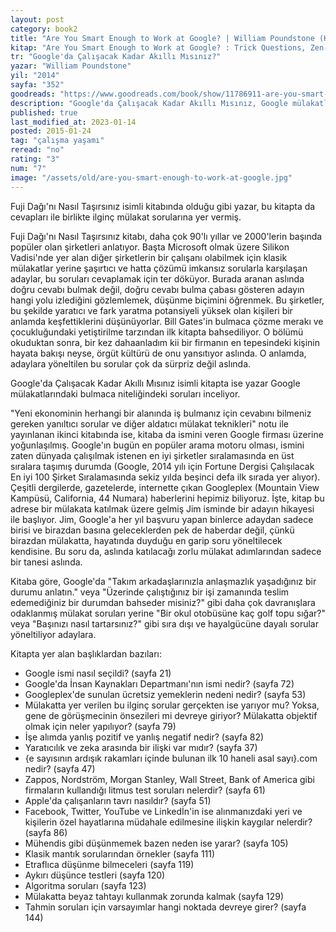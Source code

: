 ```yaml
---
layout: post
category: book2
title: "Are You Smart Enough to Work at Google? | William Poundstone (Kitap)"
kitap: "Are You Smart Enough to Work at Google? : Trick Questions, Zen-like Riddles, Insanely Difficult Puzzles, and Other Devious Interviewing Techniques You ... Know to Get a Job Anywhere in the New Economy"
tr: "Google'da Çalışacak Kadar Akıllı Mısınız?"
yazar: "William Poundstone"
yil: "2014"
sayfa: "352"
goodreads: "https://www.goodreads.com/book/show/11786911-are-you-smart-enough-to-work-at-google"
description: "Google'da Çalışacak Kadar Akıllı Mısınız, Google mülakatlarında adaylara yöneltilen bulmaca niteliğindeki soruları inceliyor."
published: true
last_modified_at: 2023-01-14
posted: 2015-01-24
tag: "çalışma yaşamı"
reread: "no"
rating: "3"
num: "7"
image: "/assets/old/are-you-smart-enough-to-work-at-google.jpg"
---
```


Fuji Dağı'nı Nasıl Taşırsınız isimli kitabında olduğu gibi yazar, bu kitapta da cevapları ile birlikte ilginç mülakat sorularına yer vermiş.

Fuji Dağı'nı Nasıl Taşırsınız kitabı, daha çok 90'lı yıllar ve 2000'lerin başında popüler olan şirketleri anlatıyor. Başta Microsoft olmak üzere Silikon Vadisi'nde yer alan diğer şirketlerin bir çalışanı olabilmek için klasik mülakatlar yerine şaşırtıcı ve hatta çözümü imkansız sorularla karşılaşan adaylar, bu soruları cevaplamak için ter döküyor. Burada aranan aslında doğru cevabı bulmak değil, doğru cevabı bulma çabası gösteren adayın hangi yolu izlediğini gözlemlemek, düşünme biçimini öğrenmek. Bu şirketler, bu şekilde yaratıcı ve fark yaratma potansiyeli yüksek olan kişileri bir anlamda keşfettiklerini düşünüyorlar. Bill Gates'in bulmaca çözme merakı ve çocukluğundaki yetiştirilme tarzından ilk kitapta bahsediliyor. O bölümü okuduktan sonra, bir kez dahaanladım kii bir firmanın en tepesindeki kişinin hayata bakışı neyse, örgüt kültürü de onu yansıtıyor aslında. O anlamda, adaylara yöneltilen bu sorular çok da sürpriz değil aslında.

Google'da Çalışacak Kadar Akıllı Mısınız isimli kitapta ise yazar Google mülakatlarındaki bulmaca niteliğindeki soruları inceliyor.

"Yeni ekonominin herhangi bir alanında iş bulmanız için cevabını bilmeniz gereken yanıltıcı sorular ve diğer aldatıcı mülakat teknikleri" notu ile yayınlanan ikinci kitabında ise, kitaba da ismini veren Google firması üzerine yoğunlaşılmış. Google'ın bugün en popüler arama motoru olması, ismini zaten dünyada çalışılmak istenen en iyi şirketler sıralamasında en üst sıralara taşımış durumda (Google, 2014 yılı için Fortune Dergisi Çalışılacak En iyi 100 Şirket Sıralamasında sekiz yılda beşinci defa ilk sırada yer alıyor). Çeşitli dergilerde, gazetelerde, internette çıkan Googleplex (Mountain View Kampüsü, California, 44 Numara) haberlerini hepimiz biliyoruz. İşte, kitap bu adrese bir mülakata katılmak üzere gelmiş Jim isminde bir adayın hikayesi ile başlıyor. Jim, Google'a her yıl başvuru yapan binlerce adaydan sadece birisi ve birazdan basına geleceklerden pek de haberdar değil, çünkü birazdan mülakatta, hayatında duyduğu en garip soru yöneltilecek kendisine. Bu soru da, aslında katılacağı zorlu mülakat adımlarından sadece bir tanesi aslında.

Kitaba göre, Google'da "Takım arkadaşlarınızla anlaşmazlık yaşadığınız bir durumu anlatın." veya "Üzerinde çalıştığınız bir işi zamanında teslim edemediğiniz bir durumdan bahseder misiniz?" gibi daha çok davranışlara odaklanmış mülakat soruları yerine "Bir okul otobüsüne kaç golf topu sığar?" veya "Başınızı nasıl tartarsınız?" gibi sıra dışı ve hayalgücüne dayalı sorular yöneltiliyor adaylara.

Kitapta yer alan başlıklardan bazıları:

- Google ismi nasıl seçildi? (sayfa 21)
- Google'da İnsan Kaynakları Departmanı'nın ismi nedir? (sayfa 72)
- Googleplex'de sunulan ücretsiz yemeklerin nedeni nedir? (sayfa 53)
- Mülakatta yer verilen bu ilginç sorular gerçekten ise yarıyor mu? Yoksa, gene de görüşmecinin önsezileri mi devreye giriyor? Mülakatta objektif olmak için neler yapılıyor? (sayfa 79)
- İşe alımda yanlış pozitif ve yanlış negatif nedir? (sayfa 82)
- Yaratıcılık ve zeka arasında bir ilişki var mıdır? (sayfa 37)
- {e sayısının ardışık rakamları içinde bulunan ilk 10 haneli asal sayı}.com nedir? (sayfa 47)
- Zappos, Nordström, Morgan Stanley, Wall Street, Bank of America gibi firmaların kullandığı litmus test soruları nelerdir? (sayfa 61)
- Apple'da çalışanların tavrı nasıldır? (sayfa 51)
- Facebook, Twitter, YouTube ve Linkedİn'in ise alınmanızdaki yeri ve kişilerin özel hayatlarına müdahale edilmesine ilişkin kaygılar nelerdir? (sayfa 86)
- Mühendis gibi düşünmemek bazen neden ise yarar? (sayfa 105)
- Klasik mantık sorularından örnekler (sayfa 111)
- Etraflıca düşünme bilmeceleri (sayfa 119)
- Aykırı düşünce testleri (sayfa 120)
- Algoritma soruları (sayfa 123)
- Mülakatta beyaz tahtayı kullanmak zorunda kalmak (sayfa 129)
- Tahmin soruları için varsayımlar hangi noktada devreye girer? (sayfa 144)
